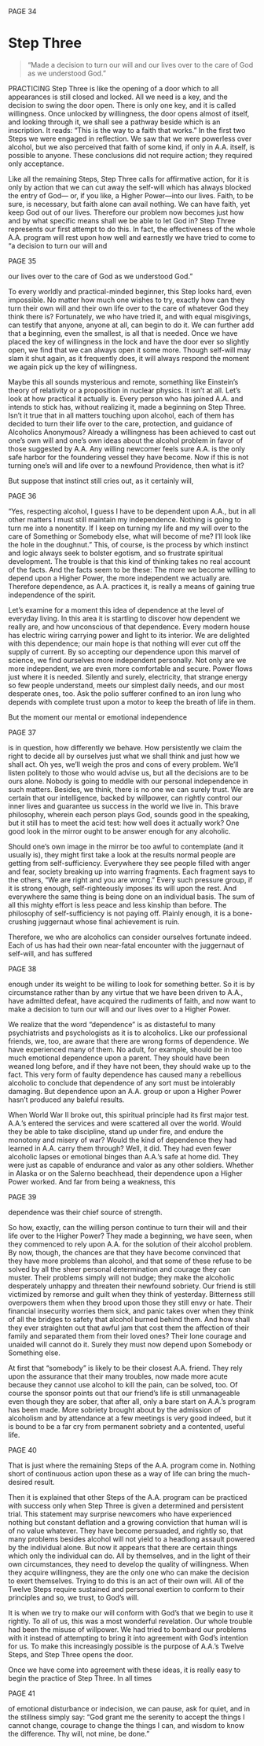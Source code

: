 PAGE 34

Step Three
====================
> “Made a decision to turn our will and our lives over to the care of God as we understood God.”

PRACTICING Step Three is like the opening of a door which to all appearances is still closed and locked. All we need is a key, and the decision to swing the door open. There is only one key, and it is called willingness. Once unlocked by willingness, the door opens almost of itself, and looking through it, we shall see a pathway beside which is an inscription. It reads: “This is the way to a faith that works.” In the first two Steps we were engaged in reflection. We saw that we were powerless over alcohol, but we also perceived that faith of some kind, if only in A.A. itself, is possible to anyone. These conclusions did not require action; they required only acceptance.

  Like all the remaining Steps, Step Three calls for affirmative action, for it is only by action that we can cut away the self-will which has always blocked the entry of God— or, if you like, a Higher Power—into our lives. Faith, to be sure, is necessary, but faith alone can avail nothing. We can have faith, yet keep God out of our lives. Therefore our problem now becomes just how and by what specific means shall we be able to let God in? Step Three represents our first attempt to do this. In fact, the effectiveness of the whole A.A. program will rest upon how well and earnestly we have tried to come to “a decision to turn our will and

PAGE 35

our lives over to the care of God as we understood God.”

  To every worldly and practical-minded beginner, this Step looks hard, even impossible. No matter how much one wishes to try, exactly how can they turn their own will and their own life over to the care of whatever God they think there is? Fortunately, we who have tried it, and with equal misgivings, can testify that anyone, anyone at all, can begin to do it. We can further add that a beginning, even the smallest, is all that is needed. Once we have placed the key of willingness in the lock and have the door ever so slightly open, we find that we can always open it some more. Though self-will may slam it shut again, as it frequently does, it will always respond the moment we again pick up the key of willingness.

  Maybe this all sounds mysterious and remote, something like Einstein’s theory of relativity or a proposition in nuclear physics. It isn’t at all. Let’s look at how practical it actually is. 
Every person who has joined A.A. and intends to stick has, without realizing it, made a beginning on Step Three. Isn’t it true that in all matters touching upon alcohol, each of them has decided to turn their life over to the care, protection, and guidance of Alcoholics Anonymous? Already a willingness has been achieved to cast out one’s own will and one’s own ideas about the alcohol problem in favor of those suggested by A.A. Any willing newcomer feels sure A.A. is the only safe harbor for the foundering vessel they have become. Now if this is not turning one’s will and life over to a newfound Providence, then what is it?

  But suppose that instinct still cries out, as it certainly will,

PAGE 36 

“Yes, respecting alcohol, I guess I have to be dependent upon A.A., but in all other matters I must still maintain my independence. Nothing is going to turn me into a nonentity. If I keep on turning my life and my will over to the care of Something or Somebody else, what will become of me? I’ll look like the hole in the doughnut.” This, of course, is the process by which instinct and logic always seek to bolster egotism, and so frustrate spiritual development. The trouble is that this kind of thinking takes no real account of the facts. And the facts seem to be these: The more we become willing to depend upon a Higher Power, the more independent we actually are. Therefore dependence, as A.A. practices it, is really a means of gaining true independence of the spirit.

  Let’s examine for a moment this idea of dependence at the level of everyday living. In this area it is startling to discover how dependent we really are, and how unconscious of that dependence. Every modern house has electric wiring carrying power and light to its interior. We are delighted with this dependence; our main hope is that nothing will ever cut off the supply of current. By so accepting our dependence upon this marvel of science, we find ourselves more independent personally. Not only are we more independent, we are even more comfortable and secure. Power flows just where it is needed. Silently and surely, electricity, that strange energy so few people understand, meets our simplest daily needs, and our most desperate ones, too. Ask the polio sufferer confined to an iron lung who depends with complete trust upon a motor to keep the breath of life in them.

  But the moment our mental or emotional independence

PAGE 37

is in question, how differently we behave. How persistently we claim the right to decide all by ourselves just what we shall think and just how we shall act. Oh yes, we’ll weigh the pros and cons of every problem. We’ll listen politely to those who would advise us, but all the decisions are to be ours alone. Nobody is going to meddle with our personal independence in such matters. Besides, we think, there is no one we can surely trust. We are certain that our intelligence, backed by willpower, can rightly control our inner lives and guarantee us success in the world we live in. This brave philosophy, wherein each person plays God, sounds good in the speaking, but it still has to meet the acid test: how well does it actually work? One good look in the mirror ought to be answer enough for any alcoholic.

  Should one’s own image in the mirror be too awful to contemplate (and it usually is), they might first take a look at the results normal people are getting from self-sufficiency. Everywhere they see people filled with anger and fear, society breaking up into warring fragments. Each fragment says to the others, “We are right and you are wrong.” Every such pressure group, if it is strong enough, self-righteously imposes its will upon the rest. And everywhere the same thing is being done on an individual basis. The sum of all this mighty effort is less peace and less kinship than before. The philosophy of self-sufficiency is not paying off. Plainly enough, it is a bone-crushing juggernaut whose final achievement is ruin.

  Therefore, we who are alcoholics can consider ourselves fortunate indeed. Each of us has had their own near-fatal encounter with the juggernaut of self-will, and has suffered

PAGE 38

enough under its weight to be willing to look for something better. So it is by circumstance rather than by any virtue that we have been driven to A.A., have admitted defeat, have acquired the rudiments of faith, and now want to make a decision to turn our will and our lives over to a Higher Power.

  We realize that the word “dependence” is as distasteful to many psychiatrists and psychologists as it is to alcoholics. Like our professional friends, we, too, are aware that there are wrong forms of dependence. We have experienced many of them. No adult, for example, should be in too much emotional dependence upon a parent. They should have been weaned long before, and if they have not been, they should wake up to the fact. This very form of faulty dependence has caused many a rebellious alcoholic to conclude that dependence of any sort must be intolerably damaging. But dependence upon an A.A. group or upon a Higher Power hasn’t produced any baleful results.

  When World War II broke out, this spiritual principle had its first major test. A.A.’s entered the services and were scattered all over the world. Would they be able to take discipline, stand up under fire, and endure the monotony and misery of war? Would the kind of dependence they had learned in A.A. carry them through? Well, it did. They had even fewer alcoholic lapses or emotional binges than A.A.’s safe at home did. They were just as capable of endurance and valor as any other soldiers. Whether in Alaska or on the Salerno beachhead, their dependence upon a Higher Power worked. And far from being a weakness, this

PAGE 39

dependence was their chief source of strength.

  So how, exactly, can the willing person continue to turn their will and their life over to the Higher Power? They made a beginning, we have seen, when they commenced to rely upon A.A. for the solution of their alcohol problem. By now, though, the chances are that they have become convinced that they have more problems than alcohol, and that some of these refuse to be solved by all the sheer personal determination and courage they can muster. Their problems simply will not budge; they make the alcoholic desperately unhappy and threaten their newfound sobriety. Our friend is still victimized by remorse and guilt when they think of yesterday. Bitterness still overpowers them when they brood upon those they still envy or hate. Their financial insecurity worries them sick, and panic takes over when they think of all the bridges to safety that alcohol burned behind them. And how shall they ever straighten out that awful jam that cost them the affection of their family and separated them from their loved ones? Their lone courage and unaided will cannot do it. Surely they must now depend upon Somebody or Something else.

  At first that “somebody” is likely to be their closest A.A. friend. They rely upon the assurance that their many troubles, now made more acute because they cannot use alcohol to kill the pain, can be solved, too. Of course the sponsor points out that our friend’s life is still unmanageable even though they are sober, that after all, only a bare start on A.A.’s program has been made. More sobriety brought about by the admission of alcoholism and by attendance at a few meetings is very good indeed, but it is bound to be a far cry from permanent sobriety and a contented, useful life.

PAGE 40

That is just where the remaining Steps of the A.A. program come in. Nothing short of continuous action upon these as a way of life can bring the much-desired result.

  Then it is explained that other Steps of the A.A. program can be practiced with success only when Step Three is given a determined and persistent trial. This statement may surprise newcomers who have experienced nothing but constant deflation and a growing conviction that human will is of no value whatever. They have become persuaded, and rightly so, that many problems besides alcohol will not yield to a headlong assault powered by the individual alone. But now it appears that there are certain things which only the individual can do. All by themselves, and in the light of their own circumstances, they need to develop the quality of willingness. When they acquire willingness, they are the only one who can make the decision to exert themselves. Trying to do this is an act of their own will. All of the Twelve Steps require sustained and personal exertion to conform to their principles and so, we trust, to God’s will.

  It is when we try to make our will conform with God’s that we begin to use it rightly. To all of us, this was a most wonderful revelation. Our whole trouble had been the misuse of willpower. We had tried to bombard our problems with it instead of attempting to bring it into agreement with God’s intention for us. To make this increasingly possible is the purpose of A.A.’s Twelve Steps, and Step Three opens the door.

  Once we have come into agreement with these ideas, it is really easy to begin the practice of Step Three. In all times

PAGE 41

of emotional disturbance or indecision, we can pause, ask for quiet, and in the stillness simply say: “God grant me the serenity to accept the things I cannot change, courage to change the things I can, and wisdom to know the difference. Thy will, not mine, be done.”
